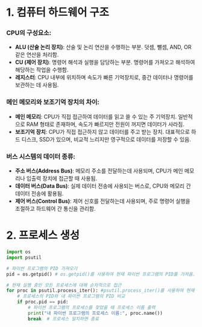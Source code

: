 # 1. 컴퓨터 하드웨어 구조

### CPU의 구성요소:
- **ALU (산술 논리 장치)**: 산술 및 논리 연산을 수행하는 부분. 덧셈, 뺄셈, AND, OR 같은 연산을 처리함.
- **CU (제어 장치)**: 명령어 해석과 실행을 담당하는 부분. 명령어를 가져오고 해석하여 해당하는 작업을 수행함.
- **레지스터**: CPU 내부에 위치하며 속도가 빠른 기억장치로, 중간 데이터나 명령어를 보관하는 데 사용됨.

### 메인 메모리와 보조기억 장치의 차이:
- **메인 메모리**: CPU가 직접 접근하여 데이터를 읽고 쓸 수 있는 주 기억장치. 일반적으로 RAM 형태로 존재하며, 속도가 빠르지만 전원이 꺼지면 데이터가 사라짐.
- **보조기억 장치**: CPU가 직접 접근하지 않고 데이터를 주고 받는 장치. 대표적으로 하드 디스크, SSD가 있으며, 비교적 느리지만 영구적으로 데이터를 저장할 수 있음.

### 버스 시스템의 데이터 종류:
- **주소 버스(Address Bus)**: 메모리 주소를 전달하는데 사용되며, CPU가 메인 메모리나 입출력 장치에 접근할 때 사용됨.
- **데이터 버스(Data Bus)**: 실제 데이터 전송에 사용되는 버스로, CPU와 메모리 간 데이터 전송에 활용됨.
- **제어 버스(Control Bus)**: 제어 신호를 전달하는데 사용되며, 주로 명령어 실행을 조절하고 하드웨어 간 통신을 관리함.


# 2. 프로세스 생성
```python
import os
import psutil

# 파이썬 프로그램의 PID 가져오기
pid = os.getpid() # os.getpid()를 사용하여 현재 파이썬 프로그램의 PID를 가져옴.

# 현재 실행 중인 모든 프로세스에 대해 순차적으로 접근
for proc in psutil.process_iter(): #psutil.process_iter()를 사용하여 현재 실행 중인 모든 프로세스에 대해 순차적으로 접근.
    # 프로세스의 PID와 내 파이썬 프로그램의 PID 비교
    if proc.pid == pid:
        # 파이썬 프로그램의 프로세스를 찾았을 때 프로세스 이름 출력
        print("내 파이썬 프로그램의 프로세스 이름:", proc.name())
        break  # 프로세스 일치하면 종료
```